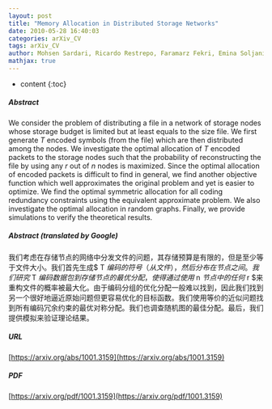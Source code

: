 ```yaml
---
layout: post
title: "Memory Allocation in Distributed Storage Networks"
date: 2010-05-28 16:40:03
categories: arXiv_CV
tags: arXiv_CV
author: Mohsen Sardari, Ricardo Restrepo, Faramarz Fekri, Emina Soljanin
mathjax: true
---
```


* content
{:toc}

##### Abstract
We consider the problem of distributing a file in a network of storage nodes whose storage budget is limited but at least equals to the size file. We first generate $T$ encoded symbols (from the file) which are then distributed among the nodes. We investigate the optimal allocation of $T$ encoded packets to the storage nodes such that the probability of reconstructing the file by using any $r$ out of $n$ nodes is maximized. Since the optimal allocation of encoded packets is difficult to find in general, we find another objective function which well approximates the original problem and yet is easier to optimize. We find the optimal symmetric allocation for all coding redundancy constraints using the equivalent approximate problem. We also investigate the optimal allocation in random graphs. Finally, we provide simulations to verify the theoretical results.

##### Abstract (translated by Google)
我们考虑在存储节点的网络中分发文件的问题，其存储预算是有限的，但是至少等于文件大小。我们首先生成$ T $编码的符号（从文件），然后分布在节点之间。我们研究$ T $编码数据包到存储节点的最优分配，使得通过使用$ n $节点中的任何$ r $来重构文件的概率被最大化。由于编码分组的优化分配一般难以找到，因此我们找到另一个很好地逼近原始问题但更容易优化的目标函数。我们使用等价的近似问题找到所有编码冗余约束的最优对称分配。我们也调查随机图的最佳分配。最后，我们提供模拟来验证理论结果。

##### URL
[https://arxiv.org/abs/1001.3159](https://arxiv.org/abs/1001.3159)

##### PDF
[https://arxiv.org/pdf/1001.3159](https://arxiv.org/pdf/1001.3159)

